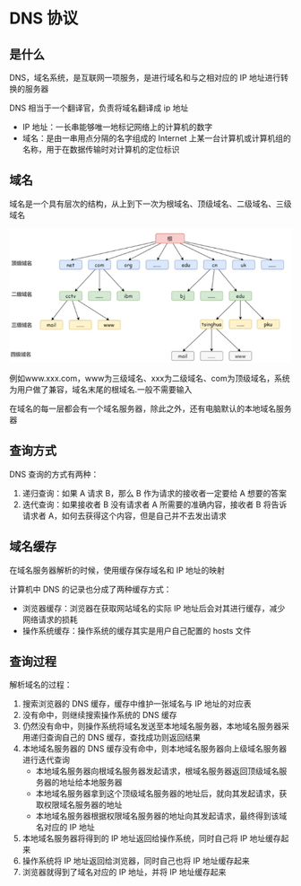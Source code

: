 # DNS 协议

## 是什么

DNS，域名系统，是互联网一项服务，是进行域名和与之相对应的 IP 地址进行转换的服务器

DNS 相当于一个翻译官，负责将域名翻译成 ip 地址

- IP 地址：一长串能够唯一地标记网络上的计算机的数字
- 域名：是由一串用点分隔的名字组成的 Internet 上某一台计算机或计算机组的名称，用于在数据传输时对计算机的定位标识

## 域名

域名是一个具有层次的结构，从上到下一次为根域名、顶级域名、二级域名、三级域名

![dns-域名结构](../assets/image/dns-%E5%9F%9F%E5%90%8D%E7%BB%93%E6%9E%84.png)

例如www.xxx.com，www为三级域名、xxx为二级域名、com为顶级域名，系统为用户做了兼容，域名末尾的根域名.一般不需要输入

在域名的每一层都会有一个域名服务器，除此之外，还有电脑默认的本地域名服务器

## 查询方式

DNS 查询的方式有两种：

1. 递归查询：如果 A 请求 B，那么 B 作为请求的接收者一定要给 A 想要的答案
2. 迭代查询：如果接收者 B 没有请求者 A 所需要的准确内容，接收者 B 将告诉请求者 A，如何去获得这个内容，但是自己并不去发出请求

## 域名缓存

在域名服务器解析的时候，使用缓存保存域名和 IP 地址的映射

计算机中 DNS 的记录也分成了两种缓存方式：

- 浏览器缓存：浏览器在获取网站域名的实际 IP 地址后会对其进行缓存，减少网络请求的损耗
- 操作系统缓存：操作系统的缓存其实是用户自己配置的 hosts 文件

## 查询过程

解析域名的过程：

1. 搜索浏览器的 DNS 缓存，缓存中维护一张域名与 IP 地址的对应表
2. 没有命中，则继续搜索操作系统的 DNS 缓存
3. 仍然没有命中，则操作系统将域名发送至本地域名服务器，本地域名服务器采用递归查询自己的 DNS 缓存，查找成功则返回结果
4. 本地域名服务器的 DNS 缓存没有命中，则本地域名服务器向上级域名服务器进行迭代查询
   - 本地域名服务器向根域名服务器发起请求，根域名服务器返回顶级域名服务器的地址给本地服务器
   - 本地域名服务器拿到这个顶级域名服务器的地址后，就向其发起请求，获取权限域名服务器的地址
   - 本地域名服务器根据权限域名服务器的地址向其发起请求，最终得到该域名对应的 IP 地址
5. 本地域名服务器将得到的 IP 地址返回给操作系统，同时自己将 IP 地址缓存起来
6. 操作系统将 IP 地址返回给浏览器，同时自己也将 IP 地址缓存起来
7. 浏览器就得到了域名对应的 IP 地址，并将 IP 地址缓存起来
